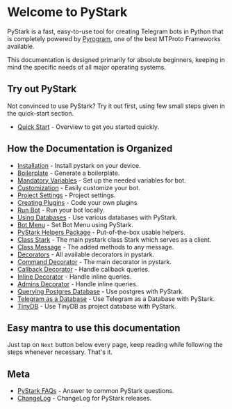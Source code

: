 # Welcome to PyStark

PyStark is a fast, easy-to-use tool for creating Telegram bots in Python that is completely powered by [Pyrogram](https://github.com/pyrogram/pyrogram), one of the best MTProto Frameworks available.

This documentation is designed primarily for absolute beginners, keeping in mind the specific needs of all major operating systems.


## Try out PyStark

Not convinced to use PyStark? Try it out first, using few small steps given in the quick-start section.

- [Quick Start](/introduction/quickstart) - Overview to get you started quickly.


## How the Documentation is Organized

- [Installation](/introduction/install) - Install pystark on your device.
- [Boilerplate](/start/boilerplate) - Generate a boilerplate.
- [Mandatory Variables](/start/variables) -  Set up the needed variables for bot.
- [Customization](/topics/customization) - Easily customize your bot.
- [Project Settings](/topics/settings) - Project settings.
- [Creating Plugins](/topics/plugins) - Code your own plugins
- [Run Bot](/start/running-bot) - Run your bot locally.
- [Using Databases](/databases/index) - Use various databases with PyStark.
- [Bot Menu](/topics/bot-menu) -  Set Bot Menu using PyStark.
- [PyStark Helpers Package](/helpers/index) - Put-of-the-box usable helpers.
- [Class Stark](/classes/stark) -  The main pystark class Stark which serves as a client.
- [Class Message](/classes/message) -  The added methods to any message.
- [Decorators](/decorators) - All available decorators in pystark.
- [Command Decorator](/decorators/command) - The main decorator in pystark.
- [Callback Decorator](/decorators/callback) - Handle callback queries.
- [Inline Decorator](/decorators/inline) - Handle inline queries.
- [Admins Decorator](/admins.md) - Handle inline queries.
- [Querying Postgres Database](/databases/postgres) - Use postgres with PyStark.
- [Telegram as a Database](/databases/telegram-as-database) - Use Telegram as a Database with PyStark.
- [TinyDB](/databases/tinydb) - Use TinyDB as project database with PyStark.


## Easy mantra to use this documentation

Just tap on ``Next`` button below every page, keep reading while following the steps whenever necessary. That's it.


## Meta

- [PyStark FAQs](/meta/faqs) - Answer to common PyStark questions.
- [ChangeLog](/meta/changelog) - ChangeLog for PyStark releases.
